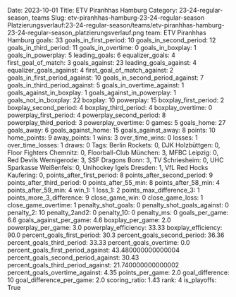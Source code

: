 Date: 2023-10-01
Title: ETV Piranhhas Hamburg
Category: 23-24-regular-season, teams
Slug: etv-piranhhas-hamburg-23-24-regular-season
Platzierungsverlauf:23-24-regular-season/teams/etv-piranhhas-hamburg-23-24-regular-season_platzierungsverlauf.png
team: ETV Piranhhas Hamburg
goals: 33
goals_in_first_period: 10
goals_in_second_period: 12
goals_in_third_period: 11
goals_in_overtime: 0
goals_in_boxplay: 1
goals_in_powerplay: 5
leading_goals: 6
equalizer_goals: 4
first_goal_of_match: 3
goals_against: 23
leading_goals_against: 4
equalizer_goals_against: 4
first_goal_of_match_against: 2
goals_in_first_period_against: 10
goals_in_second_period_against: 7
goals_in_third_period_against: 5
goals_in_overtime_against: 1
goals_against_in_boxplay: 1
goals_against_in_powerplay: 1
goals_not_in_boxplay: 22
boxplay: 10
powerplay: 15
boxplay_first_period: 2
boxplay_second_period: 4
boxplay_third_period: 4
boxplay_overtime: 0
powerplay_first_period: 4
powerplay_second_period: 8
powerplay_third_period: 3
powerplay_overtime: 0
games: 5
goals_home: 27
goals_away: 6
goals_against_home: 15
goals_against_away: 8
points: 10
home_points: 9
away_points: 1
wins: 3
over_time_wins: 0
losses: 1
over_time_losses: 1
draws: 0
Tags:  Berlin Rockets: 0,  DJK Holzbüttgen: 0,  Floor Fighters Chemnitz: 0,  Floorball-Club München: 3,  MFBC Leipzig: 0,  Red Devils Wernigerode: 3,  SSF Dragons Bonn: 3,  TV Schriesheim: 0,  UHC Sparkasse Weißenfels: 0,  Unihockey Igels Dresden: 1,  VfL Red Hocks Kaufering: 0,
points_after_first_period: 8
points_after_second_period: 9
points_after_third_period: 0
points_after_55_min: 8
points_after_58_min: 4
points_after_59_min: 4
win_1: 1
loss_1: 2
points_max_difference_3: 1
points_more_3_difference: 9
close_game_win: 0
close_game_loss: 1
close_game_overtime: 1
penalty_shot_goals: 0
penalty_shot_goals_against: 0
penalty_2: 10
penalty_2and2: 0
penalty_10: 0
penalty_ms: 0
goals_per_game: 6.6
goals_against_per_game: 4.6
boxplay_per_game: 2.0
powerplay_per_game: 3.0
powerplay_efficiency: 33.33
boxplay_efficiency: 90.0
percent_goals_first_period: 30.3
percent_goals_second_period: 36.36
percent_goals_third_period: 33.33
percent_goals_overtime: 0.0
percent_goals_first_period_against: 43.480000000000004
percent_goals_second_period_against: 30.43
percent_goals_third_period_against: 21.740000000000002
percent_goals_overtime_against: 4.35
points_per_game: 2.0
goal_difference: 10
goal_difference_per_game: 2.0
scoring_ratio: 1.43
rank: 4
is_playoffs: True
